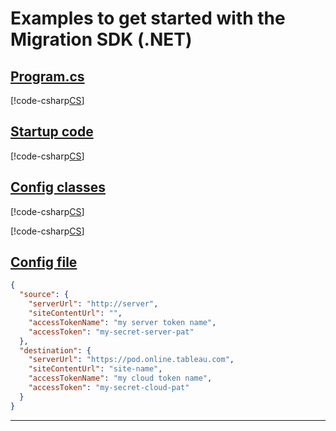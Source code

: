 # Examples to get started with the Migration SDK (.NET)

## [Program.cs](#tab/program-cs)

[!code-csharp[CS](../../../examples/Csharp.ExampleApplication/Program.cs#namespace)]

## [Startup code](#tab/startup-cde)

[!code-csharp[CS](../../../examples/Csharp.ExampleApplication/MyMigrationApplication.cs#namespace)]

## [Config classes](#tab/config-classes)

[!code-csharp[CS](../../../examples/Csharp.ExampleApplication/Config/MyMigrationApplicationOptions.cs#namespace)]

[!code-csharp[CS](../../../examples/Csharp.ExampleApplication/Config/EndpointOptions.cs#namespace)]

## [Config file](#tab/appsettings)

```json
{
  "source": {
    "serverUrl": "http://server",
    "siteContentUrl": "",
    "accessTokenName": "my server token name",
    "accessToken": "my-secret-server-pat"
  },
  "destination": {
    "serverUrl": "https://pod.online.tableau.com",
    "siteContentUrl": "site-name",
    "accessTokenName": "my cloud token name",
    "accessToken": "my-secret-cloud-pat"
  }  
}
```

---
